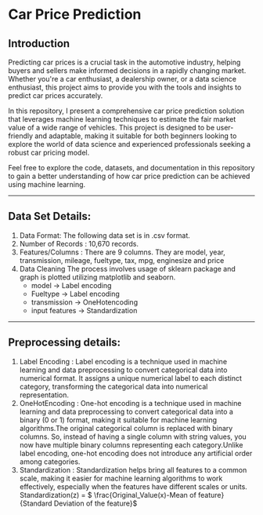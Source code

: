 # Car Price Prediction

## Introduction 
<p>
  Predicting car prices is a crucial task in the automotive industry, helping buyers and sellers make informed decisions in a rapidly changing market. Whether you're a car enthusiast, a dealership owner, or a data science enthusiast, this project aims to provide you with the tools and insights to predict car prices accurately.
</p>
<p>
  In this repository, I present a comprehensive car price prediction solution that leverages machine learning techniques to estimate the fair market value of a wide range of vehicles. This project is designed to be user-friendly and adaptable, making it suitable for both beginners looking to explore the world of data science and experienced professionals seeking a robust car pricing model.
</p>
<p>
  Feel free to explore the code, datasets, and documentation in this repository to gain a better understanding of how car price prediction can be achieved using machine learning.
</p>
<hr>

## Data Set Details:
<ol>
  <li>Data Format: The following data set is in .csv format. </li>
  <li>Number of Records : 10,670 records.</li>
  <li>Features/Columns : There are 9 columns. They are model, year, transmission, mileage, fueltype, tax, mpg, enginesize and price</li>
  <li>Data Cleaning The process involves usage of sklearn package and graph is plotted  utilizing matplotlib and seaborn. 
  <ul>
    <li>model -> Label encoding</li>
    <li>Fueltype ->  Label encoding</li>
    <li>transmission -> OneHotencoding</li>
    <li>input features -> Standardization</li>
  </ul>
    
  </li>
</ol>
<hr>

## Preprocessing details:
<ol>
  <li>Label Encoding : Label encoding is a technique used in machine learning and data preprocessing to convert categorical data into numerical format. It assigns a unique numerical label to each distinct category, transforming the categorical data into numerical representation.</li>
  <li>OneHotEncoding : One-hot encoding is a technique used in machine learning and data preprocessing to convert categorical data into a binary (0 or 1) format, making it suitable for machine learning algorithms.The original categorical column is replaced with  binary columns. So, instead of having a single column with string values, you now have multiple binary columns representing each category.Unlike label encoding, one-hot encoding does not introduce any artificial order among categories.</li>
  <li>Standardization : Standardization helps bring all features to a common scale, making it easier for machine learning algorithms to work effectively, especially when the features have different scales or units.
    Standardization(z) = $ \frac{Original_Value(x)-Mean of feature}{Standard Deviation of the feature}$
    </li>
</ol>



